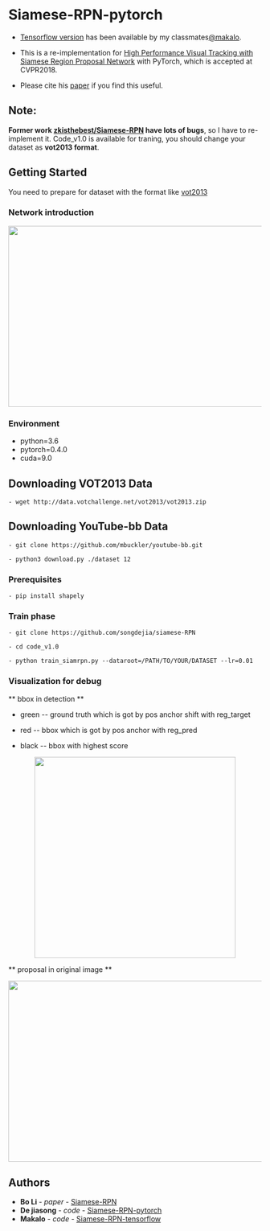 # Siamese-RPN-pytorch
- [Tensorflow version](https://github.com/makalo/Siamese-RPN-tensorflow.git) has been available by my classmates[@makalo](https://github.com/makalo).

- This is a re-implementation for [High Performance Visual Tracking with Siamese Region Proposal Network](http://openaccess.thecvf.com/content_cvpr_2018/papers/Li_High_Performance_Visual_CVPR_2018_paper.pdf) with PyTorch, which is accepted at CVPR2018. 
- Please cite his [paper](https://arxiv.org/abs/1704.03155v2) if you find this useful. 

## Note:
**Former work [zkisthebest/Siamese-RPN](https://github.com/zkisthebest/Siamese-RPN) have lots of bugs**, so I have to re-implement it. 
Code_v1.0 is available for traning, you should change your dataset as **vot2013 format**.

## Getting Started
You need to prepare for dataset with the format like [vot2013](http://www.votchallenge.net/vot2013/)

### Network introduction
<div align=center><img width="640" height="360" src="https://github.com/songdejia/siamese-RPN/tree/master/screenshot/network.png"/></div>

### Environment
- python=3.6
- pytorch=0.4.0
- cuda=9.0

## Downloading VOT2013 Data
```
- wget http://data.votchallenge.net/vot2013/vot2013.zip 
```

## Downloading YouTube-bb Data
```
- git clone https://github.com/mbuckler/youtube-bb.git

- python3 download.py ./dataset 12
```
### Prerequisites

```
- pip install shapely
```


### Train phase 

```
- git clone https://github.com/songdejia/siamese-RPN

- cd code_v1.0

- python train_siamrpn.py --dataroot=/PATH/TO/YOUR/DATASET --lr=0.01
```

### Visualization for debug

** bbox in detection ** 

- green -- ground truth which is got by pos anchor shift with reg_target

- red   -- bbox which is got by pos anchor with reg_pred

- black -- bbox with highest score

<div align=center><img width="400" height="400" src="https://github.com/songdejia/siamese-RPN/blob/master/screenshot/bbox_in_detection.jpg"/></div>


** proposal in original image **
<div align=center><img width="640" height="360" src="https://github.com/songdejia/siamese-RPN/blob/master/screenshot/bbox_in_origin.jpg"/></div>


## Authors

* **Bo Li** - *paper* - [Siamese-RPN](http://openaccess.thecvf.com/content_cvpr_2018/papers/Li_High_Performance_Visual_CVPR_2018_paper.pdf)
* **De jiasong** - *code* - [Siamese-RPN-pytorch](https://github.com/songdejia/siamese-RPN)
* **Makalo**     - *code* - [Siamese-RPN-tensorflow](https://github.com/makalo/Siamese-RPN-tensorflow.git)











